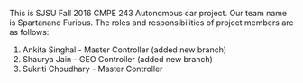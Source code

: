 This is SJSU Fall 2016 CMPE 243 Autonomous car project. Our team name is Spartanand Furious. The roles and responsibilities of project members are as follows:
1. Ankita Singhal - Master Controller (added new branch)
2. Shaurya Jain - GEO Controller (added new branch)
3. Sukriti Choudhary - Master Controller

